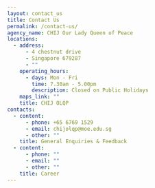 ```yaml
---
layout: contact_us
title: Contact Us
permalink: /contact-us/
agency_name: CHIJ Our Lady Queen of Peace
locations:
  - address:
      - 4 chestnut drive
      - Singapore 679287
      - ""
    operating_hours:
      - days: Mon - Fri
        time: 7.30am - 5.00pm
        description: Closed on Public Holidays
    maps_link: ""
    title: CHIJ OLQP
contacts:
  - content:
      - phone: +65 6769 1529
      - email: chijolqp@moe.edu.sg
      - other: ""
    title: General Enquiries & Feedback
  - content:
      - phone: ""
      - email: ""
      - other: ""
    title: Career
---
```

